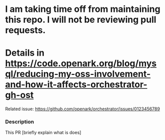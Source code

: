 # I am taking time off from maintaining this repo. I will not be reviewing pull requests.
# Details in https://code.openark.org/blog/mysql/reducing-my-oss-involvement-and-how-it-affects-orchestrator-gh-ost

<!--
## A Pull Request should be associated with an Issue.

> We wish to have discussions in Issues. A single issue may be targeted by multiple PRs.
> If you're offering a new feature or fixing anything, we'd like to know beforehand in Issues,
> and potentially we'll be able to point development in a particular direction.
Thank you! We are open to PRs, but please understand if for technical reasons we are unable to accept each and any PR
-->

Related issue: https://github.com/openark/orchestrator/issues/0123456789


### Description

This PR [briefly explain what is does]

<!--
Please make sure that:

- [ ] contributed code is using same conventions as original code

Please make sure the PR passes CI tests. For your information, CI tests the following:

- code is formatted via `gofmt` (please avoid `goimports`)
- code passes compilation
- code passes unit tests
- code passes integration tests with MySQL backend
- code passes integration tests with SQLite backend
- There are no orphaned docs/ pages (there's some link in the docs to point to any page)
- upgrade from previous version (`master` branch) is successful
 -->
